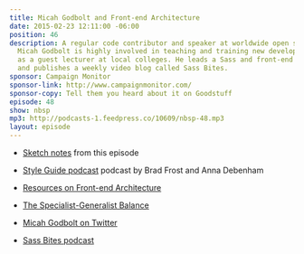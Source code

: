 ```yaml
---
title: Micah Godbolt and Front-end Architecture
date: 2015-02-23 12:11:00 -06:00
position: 46
description: A regular code contributor and speaker at worldwide open source events,
  Micah Godbolt is highly involved in teaching and training new developers, sometimes
  as a guest lecturer at local colleges. He leads a Sass and front-end meetup in Portland
  and publishes a weekly video blog called Sass Bites.
sponsor: Campaign Monitor
sponsor-link: http://www.campaignmonitor.com/
sponsor-copy: Tell them you heard about it on Goodstuff
episode: 48
show: nbsp
mp3: http://podcasts-1.feedpress.co/10609/nbsp-48.mp3
layout: episode
---
```


-  [Sketch notes](https://twitter.com/samkap/status/569325916016369664) from this episode

-  [Style Guide podcast](styleguides.io/podcast/) podcast by Brad Frost and Anna Debenham

-  [Resources on Front-end Architecture](https://github.com/micahgodbolt/front-end-architecture)

-  [The Specialist-Generalist Balance](http://alistapart.com/article/the-specialist-generalist-balance)

-  [Micah Godbolt on Twitter](https://twitter.com/micahgodbolt)

-  [Sass Bites podcast](http://youtube.com/SassBites)
